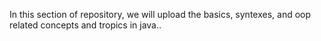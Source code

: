 In this section of repository, we will upload the basics, syntexes, and oop related concepts and tropics in java..
